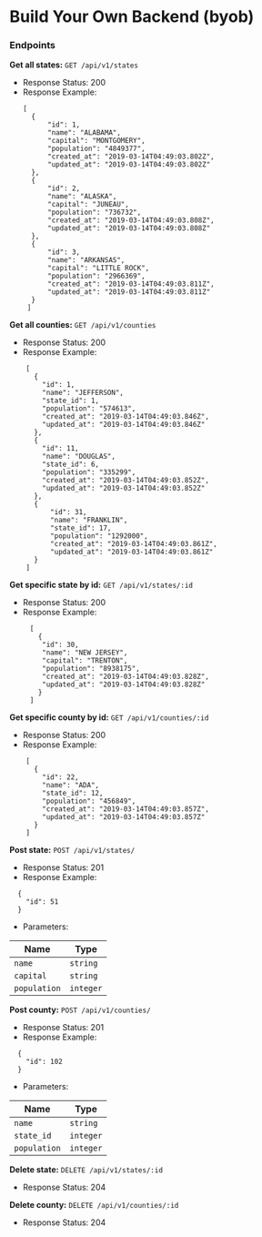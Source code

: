 # Build Your Own Backend (byob)

### Endpoints
**Get all states:** `GET /api/v1/states`
- Response Status: 200
- Response Example: 
  ```
  [
    {
        "id": 1,
        "name": "ALABAMA",
        "capital": "MONTGOMERY",
        "population": "4849377",
        "created_at": "2019-03-14T04:49:03.802Z",
        "updated_at": "2019-03-14T04:49:03.802Z"
    },
    {
        "id": 2,
        "name": "ALASKA",
        "capital": "JUNEAU",
        "population": "736732",
        "created_at": "2019-03-14T04:49:03.808Z",
        "updated_at": "2019-03-14T04:49:03.808Z"
    },
    {
        "id": 3,
        "name": "ARKANSAS",
        "capital": "LITTLE ROCK",
        "population": "2966369",
        "created_at": "2019-03-14T04:49:03.811Z",
        "updated_at": "2019-03-14T04:49:03.811Z"
    }
   ]
    ```

**Get all counties:** `GET /api/v1/counties`
- Response Status: 200
- Response Example: 
```
    [
      {
        "id": 1,
        "name": "JEFFERSON",
        "state_id": 1,
        "population": "574613",
        "created_at": "2019-03-14T04:49:03.846Z",
        "updated_at": "2019-03-14T04:49:03.846Z"
      },
      {
        "id": 11,
        "name": "DOUGLAS",
        "state_id": 6,
        "population": "335299",
        "created_at": "2019-03-14T04:49:03.852Z",
        "updated_at": "2019-03-14T04:49:03.852Z"
      },
      {
          "id": 31,
          "name": "FRANKLIN",
          "state_id": 17,
          "population": "1292000",
          "created_at": "2019-03-14T04:49:03.861Z",
          "updated_at": "2019-03-14T04:49:03.861Z"
      }
    ]
```

**Get specific state by id:** `GET /api/v1/states/:id`
- Response Status: 200
- Response Example: 
```
     [
       {
        "id": 30,
        "name": "NEW JERSEY",
        "capital": "TRENTON",
        "population": "8938175",
        "created_at": "2019-03-14T04:49:03.828Z",
        "updated_at": "2019-03-14T04:49:03.828Z"
       }
     ]
```

**Get specific county by id:** `GET /api/v1/counties/:id`
- Response Status: 200
- Response Example: 
```
    [
      {
        "id": 22,
        "name": "ADA",
        "state_id": 12,
        "population": "456849",
        "created_at": "2019-03-14T04:49:03.857Z",
        "updated_at": "2019-03-14T04:49:03.857Z"
      }
    ]
```

**Post state:** `POST /api/v1/states/`
- Response Status: 201
- Response Example: 
```
  {
    "id": 51
  }
```
- Parameters:

| Name          | Type          |
| ------------- | ------------- |
| `name`        | `string`      |
| `capital`     | `string`      |
| `population`  | `integer`     |

**Post county:** `POST /api/v1/counties/`
- Response Status: 201
- Response Example: 
```
  {
    "id": 102
  }
```
- Parameters:

| Name          | Type          |
| ------------- | ------------- |
| `name`        | `string`      |
| `state_id`    | `integer`     |
| `population`  | `integer`     |

**Delete state:** `DELETE /api/v1/states/:id`
- Response Status: 204

**Delete county:** `DELETE /api/v1/counties/:id`
- Response Status: 204

